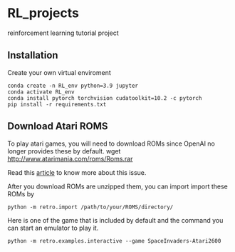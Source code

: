 # RL_projects
reinforcement learning tutorial project

## Installation 
Create your own virtual enviroment
```
conda create -n RL_env python=3.9 jupyter
conda activate RL_env
conda install pytorch torchvision cudatoolkit=10.2 -c pytorch
pip install -r requirements.txt
```

## Download Atari ROMS
To play atari games, you will need to download ROMs since OpenAI no longer provides these by default. 
wget http://www.atarimania.com/roms/Roms.rar

Read this [article](https://retro.readthedocs.io/en/latest/getting_started.html) to know more about this issue. 

After you download ROMs are unzipped them, you can import import these ROMs by

```
python -m retro.import /path/to/your/ROMS/directory/
```

Here is one of the game that is included by default and the command you can start an emulator to play it.

```
python -m retro.examples.interactive --game SpaceInvaders-Atari2600
```
